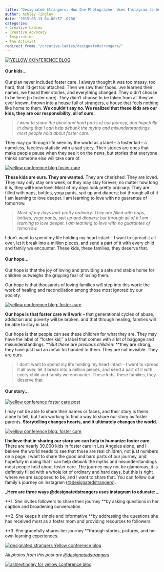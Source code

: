 ```yaml
---
title: 'Designated Strangers: How One Photographer Uses Instagram to Advocate for Foster Children'
author: Ashley Tingley
date: '2015-08-13 04:00:57 -0700'
categories:
- Creative Ladies
- Creative Advocacy
- Inspiration
- The Activist
redirect_from: "/creative-ladies/designatedstrangers/"
---
```


[![YELLOW CONFERENCE BLOG](http://yellowconference.com/wp-content/uploads/2015/08/foster-care-post-1.jpg)](http://yellowconference.com/wp-content/uploads/2015/08/foster-care-post-1.jpg)

#### **Our kids…**

Our plan never included foster care. I always thought it was too messy, too hard, that I’d get too attached. Then we saw their faces...we learned their names, we heard their stories, and everything changed. They didn’t choose to be here [in foster care]. They didn’t choose to be taken from all they’ve ever known, thrown into a house full of strangers, a house that feels nothing like home to them. **We couldn’t say no. We realized that these kids are our kids, they are our responsibility, all of ours.**

> _I want to share the good and hard parts of our journey, and hopefully in doing that I can help debunk the myths and misunderstandings most people hold about foster care._

They may go through life seen by the world as a label – a foster kid – a nameless, faceless statistic with a sad story. Their stories are ones that make people pause when they see it on the news, but stories that everyone thinks someone else will take care of.

[![yellow conference blog foster care](http://yellowconference.com/wp-content/uploads/2015/08/foster-care-post-3.jpg)](http://yellowconference.com/wp-content/uploads/2015/08/foster-care-post-3.jpg)

**These kids are ours. They are wanted.** They are cherished. They are loved. They may only stay one week, or they may stay forever; no matter how long it is, they will know love. Most of my days look pretty ordinary. They are filled with naps, bottles, yoga pants, spit up and diapers; but through all of it I am learning to love deeper. I am learning to love with no guarantee of tomorrow.

> _Most of my days look pretty ordinary. They are filled with naps, bottles, yoga pants, spit up and diapers; but through all of it I am learning to love deeper. I am learning to love with no guarantee of tomorrow._

I don’t want to spend my life holding my heart intact - I want to spread it all over, let it break into a million pieces, and send a part of it with every child and family we encounter. These kids, these families, they deserve that.

#### Our hope…

Our hope is that the joy of loving and providing a safe and stable home for children outweighs the gripping fear of losing them.

Our hope is that thousands of loving families will step into this work: the work of healing and reconciliation among those most ignored by our society.

[![yellow conference blog: foster care](http://yellowconference.com/wp-content/uploads/2015/08/foster-care-post-9.jpg)](http://yellowconference.com/wp-content/uploads/2015/08/foster-care-post-9.jpg)

**Our hope is that foster care will work** – that generational cycles of abuse, addiction and poverty will be broken, and that through healing, families will be able to stay in tact.

Our hope is that people can see these children for what they are. They may have the label of “foster kid,” a label that comes with a lot of baggage and misunderstandings. **_But these are precious children_: **they are strong, they have just had an unfair lot handed to them. They are not invisible. They are ours.

> I don’t want to spend my life holding my heart intact - I want to spread it all over, let it break into a million pieces, and send a part of it with every child and family we encounter. These kids, these families, they deserve that.

#### Our story...  
[![yellow conference foster care post](http://yellowconference.com/wp-content/uploads/2015/08/foster-care-post-8.jpg)](http://yellowconference.com/wp-content/uploads/2015/08/foster-care-post-8.jpg)

I may not be able to share their names or faces, and their story is theirs alone to tell, but I am working to find a way to share our story as foster parents. **Storytelling changes hearts, and it ultimately changes the world.**

[![yellow conference blog: foster care](http://yellowconference.com/wp-content/uploads/2015/08/foster-care-post-10.jpg)](http://yellowconference.com/wp-content/uploads/2015/08/foster-care-post-10.jpg)

**I believe that in sharing our story we can help to humanize foster care.** There are nearly 30,000 kids in foster care in Los Angeles alone, and I believe the world needs to see that those are real children, not just numbers on a page. I want to share the good and hard parts of our journey, and hopefully in doing that I can help debunk the myths and misunderstandings most people hold about foster care. The journey may not be glamorous, it is definitely filled with a whole lot of ordinary and hard days, but this is right where we are supposed to be, and I want to share that. You can follow our family's journey on Instagram ([@designatedstrangers](https://instagram.com/designatedstrangers/)).

**_Here are three ways @designatedstrangers uses instagram to educate: _**

**1\. She invites followers to share their journey **by asking questions in her caption and broadening conversation.

**2\. She keeps it simple and informative **by addressing the questions she has received most as a foster mom and providing resources to followers.

**3\. She gracefully shares her journey **through stories, pictures, and her own learning experiences.

[![designated strangers Yellow conference  blog](http://yellowconference.com/wp-content/uploads/2015/08/Screen-shot-2015-08-11-at-4.05.20-PM.jpg)](http://yellowconference.com/wp-content/uploads/2015/08/Screen-shot-2015-08-11-at-4.05.20-PM.jpg)

_All photos from this post are [@designatedstrangers](https://instagram.com/designatedstrangers/)_

[![ashleytingley for yellow conference blog](http://yellowconference.com/wp-content/uploads/2015/08/ashleytingley.jpg)](http://www.ashleytingleyphotography.com/about/)
